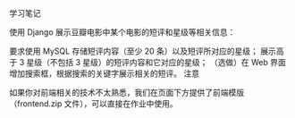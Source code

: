 学习笔记

使用 Django 展示豆瓣电影中某个电影的短评和星级等相关信息：

要求使用 MySQL 存储短评内容（至少 20 条）以及短评所对应的星级；
展示高于 3 星级（不包括 3 星级）的短评内容和它对应的星级；
（选做）在 Web 界面增加搜索框，根据搜索的关键字展示相关的短评。
注意

如果你对前端相关的技术不太熟悉，我们在页面下方提供了前端模版（frontend.zip 文件），可以直接在作业中使用。
